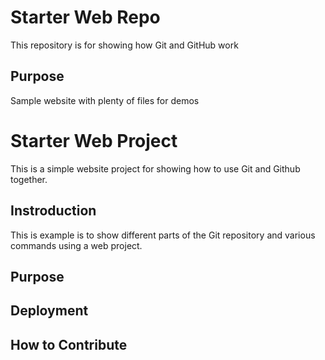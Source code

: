 # Starter Web Repo

This repository is for showing how Git and GitHub work

## Purpose

Sample website with plenty of files for demos

# Starter Web Project

This is a simple website project for
showing how to use Git and Github together.

## Instroduction

This is example is to show different parts
of the Git repository and various commands
using a web project.

## Purpose

## Deployment

## How to Contribute